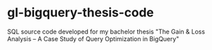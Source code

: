 # gl-bigquery-thesis-code
SQL source code developed for my bachelor thesis "The Gain &amp; Loss Analysis – A Case Study of Query Optimization in BigQuery"

